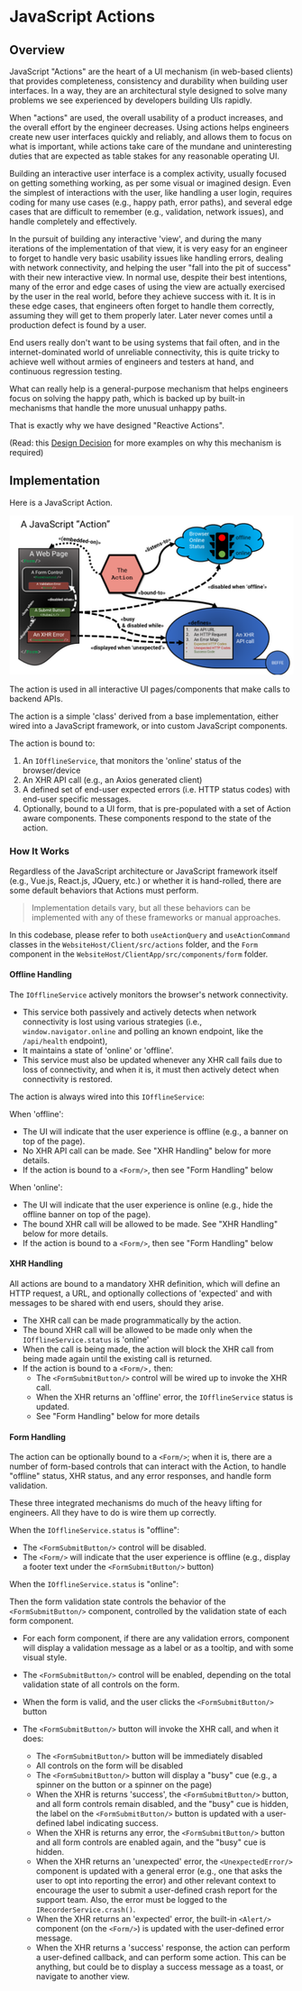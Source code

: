 # JavaScript Actions

## Overview

JavaScript "Actions" are the heart of a UI mechanism (in web-based clients) that provides completeness, consistency and durability when building user interfaces. In a way, they are an architectural style designed to solve many problems we see experienced by developers building UIs rapidly.

When "actions" are used, the overall usability of a product increases, and the overall effort by the engineer decreases. Using actions helps engineers create new user interfaces quickly and reliably, and allows them to focus on what is important, while actions take care of the mundane and uninteresting duties that are expected as table stakes for any reasonable operating UI.

Building an interactive user interface is a complex activity, usually focused on getting something working, as per some visual or imagined design. Even the simplest of interactions with the user, like handling a user login, requires coding for many use cases (e.g., happy path, error paths), and several edge cases that are difficult to remember (e.g., validation, network issues), and handle completely and effectively.

In the pursuit of building any interactive 'view', and during the many iterations of the implementation of that view, it is very easy for an engineer to forget to handle very basic usability issues like handling errors, dealing with network connectivity, and helping the user "fall into the pit of success" with their new interactive view. In normal use, despite their best intentions, many of the error and edge cases of using the view are actually exercised by the user in the real world, before they achieve success with it. It is in these edge cases, that engineers often forget to handle them correctly, assuming they will get to them properly later. Later never comes until a production defect is found by a user.

End users really don't want to be using systems that fail often, and in the internet-dominated world of unreliable connectivity, this is quite tricky to achieve well without armies of engineers and testers at hand, and continuous regression testing.

What can really help is a general-purpose mechanism that helps engineers focus on solving the happy path, which is backed up by built-in mechanisms that handle the more unusual unhappy paths.

That is exactly why we have designed "Reactive Actions".

(Read: this [Design Decision](../decisions/0170-javascript-actions.md) for more examples on why this mechanism is required)

## Implementation

Here is a JavaScript Action.

![JavaScript Action](../images/FrontEnd-Action.png)

The action is used in all interactive UI pages/components that make calls to backend APIs.

The action is a simple 'class' derived from a base implementation, either wired into a JavaScript framework, or into custom JavaScript components.

The action is bound to:

1. An `IOfflineService`, that monitors the 'online' status of the browser/device
2. An XHR API call (e.g., an Axios generated client)
3. A defined set of end-user expected errors (i.e. HTTP status codes) with end-user specific messages.
4. Optionally, bound to a UI form, that is pre-populated with a set of Action aware components. These components respond to the state of the action.

### How It Works

Regardless of the JavaScript architecture or JavaScript framework itself (e.g., Vue.js, React.js, JQuery, etc.) or whether it is hand-rolled, there are some default behaviors that Actions must perform.

> Implementation details vary, but all these behaviors can be implemented with any of these frameworks or manual approaches.

In this codebase, please refer to both `useActionQuery` and `useActionCommand` classes in the `WebsiteHost/Client/src/actions` folder, and the `Form` component in the `WebsiteHost/ClientApp/src/components/form` folder.

#### Offline Handling

The `IOfflineService` actively monitors the browser's network connectivity.

* This service both passively and actively detects when network connectivity is lost using various strategies (i.e., `window.navigator.online` and polling an known endpoint, like the `/api/health` endpoint),
* It maintains a state of 'online' or 'offline'.
* This service must also be updated whenever any XHR call fails due to loss of connectivity, and when it is, it must then actively detect when connectivity is restored.

The action is always wired into this `IOfflineService`:

When 'offline':

* The UI will indicate that the user experience is offline (e.g., a banner on top of the page).
* No XHR API call can be made. See "XHR Handling" below for more details.
* If the action is bound to a `<Form/>`, then see "Form Handling" below

When 'online':

* The UI will indicate that the user experience is online (e.g., hide the offline banner on top of the page).
* The bound XHR call will be allowed to be made. See "XHR Handling" below for more details.
* If the action is bound to a `<Form/>`, then see "Form Handling" below

#### XHR Handling

All actions are bound to a mandatory XHR definition, which will define an HTTP request, a URL, and optionally collections of 'expected' and with messages to be shared with end users, should they arise.

* The XHR call can be made programmatically by the action.
* The bound XHR call will be allowed to be made only when the `IOfflineService.status` is 'online'
* When the call is being made, the action will block the XHR call from being made again until the existing call is returned.
* If the action is bound to a `<Form/>,` then:
   * The `<FormSubmitButton/>` control will be wired up to invoke the XHR call.
   * When the XHR returns an 'offline' error, the `IOfflineService` status is updated.
   * See "Form Handling" below for more details

#### Form Handling

The action can be optionally bound to a `<Form/>`; when it is, there are a number of form-based controls that can interact with the Action, to handle "offline" status, XHR status, and any error responses, and handle form validation.

These three integrated mechanisms do much of the heavy lifting for engineers. All they have to do is wire them up correctly.

When the `IOfflineService.status` is "offline":

* The `<FormSubmitButton/>` control will be disabled.
* The `<Form/>` will indicate that the user experience is offline (e.g., display a footer text under the `<FormSubmitButton/>` button)

When the `IOfflineService.status` is "online":

Then the form validation state controls the behavior of the `<FormSubmitButton/>` component, controlled by the validation state of each form component.

* For each form component, if there are any validation errors, component will display a validation message as a label or as a tooltip, and with some visual style.

* The `<FormSubmitButton/>` control will be enabled, depending on the total validation state of all controls on the form.

* When the form is valid, and the user clicks the `<FormSubmitButton/>` button
* The `<FormSubmitButton/>` button will invoke the XHR call, and when it does:
   * The `<FormSubmitButton/>` button will be immediately disabled
   * All controls on the form will be disabled
   * The `<FormSubmitButton/>` button will display a "busy" cue (e.g., a spinner on the button or a spinner on the page)
   * When the XHR is returns 'success', the `<FormSubmitButton/>` button, and all form controls remain disabled, and the "busy" cue is hidden, the label on the `<FormSubmitButton/>` button is updated with a user-defined label indicating success.
   * When the XHR is returns any error, the `<FormSubmitButton/>` button and all form controls are enabled again, and the "busy" cue is hidden.
   * When the XHR returns an 'unexpected' error, the `<UnexpectedError/>` component is updated with a general error (e.g., one that asks the user to opt into reporting the error) and other relevant context to encourage the user to submit a user-defined crash report for the support team. Also, the error must be logged to the `IRecorderService.crash()`.
   * When the XHR returns an 'expected' error, the built-in `<Alert/>` component (on the `<Form/>`) is updated with the user-defined error message.
   * When the XHR returns a 'success' response, the action can perform a user-defined callback, and can perform some action. This can be anything, but could be to display a success message as a toast, or navigate to another view.
